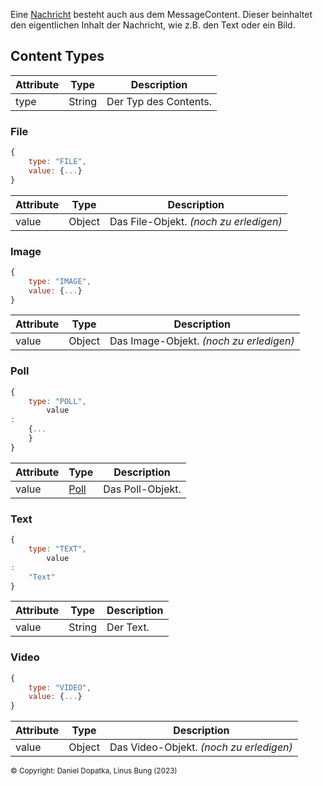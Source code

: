 Eine [Nachricht](https://github.com/Academi-fy/backend/wiki/Message) besteht auch aus dem MessageContent.
Dieser beinhaltet den eigentlichen Inhalt der Nachricht, wie z.B. den Text oder ein Bild.

## Content Types

| Attribute | Type   | Description           |
|-----------|--------|-----------------------|
| type      | String | Der Typ des Contents. |

### File

```javascript
{
    type: "FILE",
    value: {...}
}
```

| Attribute | Type   | Description                            |
|-----------|--------|----------------------------------------|
| value     | Object | Das File-Objekt. _(noch zu erledigen)_ |

### Image

```javascript
{
    type: "IMAGE",
    value: {...}
}
```

| Attribute | Type   | Description                             |
|-----------|--------|-----------------------------------------|
| value     | Object | Das Image-Objekt. _(noch zu erledigen)_ |

### Poll

```javascript
{
    type: "POLL",
        value
:
    {...
    }
}
```

| Attribute | Type                                                    | Description      |
|-----------|---------------------------------------------------------|------------------|
| value     | [Poll](https://github.com/Academi-fy/backend/wiki/Poll) | Das Poll-Objekt. |

### Text

```javascript
{
    type: "TEXT",
        value
:
    "Text"
}
```

| Attribute | Type   | Description |
|-----------|--------|-------------|
| value     | String | Der Text.   |

### Video

```javascript
{
    type: "VIDEO",
    value: {...}
}
```

| Attribute | Type   | Description                             |
|-----------|--------|-----------------------------------------|
| value     | Object | Das Video-Objekt. _(noch zu erledigen)_ |

<sub>© Copyright: Daniel Dopatka, Linus Bung (2023)</sub>